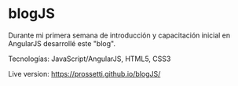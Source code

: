 # blogJS
Durante mi primera semana de introducción y capacitación inicial en AngularJS desarrollé este "blog".

Tecnologías: JavaScript/AngularJS, HTML5, CSS3

Live version: https://prossetti.github.io/blogJS/
